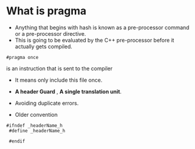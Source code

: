# What is pragma

* Anything that begins with hash is known as a pre-processor command or a pre-processor directive.
* This is going to be evaluated by the C++ pre-processor before it actually gets compiled.
``` 
#pragma once

``` 
is an instruction that is sent to the compiler
* It means only include this file once.
* **A header Guard** ,  **A single translation unit**.
* Avoiding duplicate errors.

* Older convention

```
#ifndef _headerName_h
 #define _headerName_h
 
 #endif
 ```